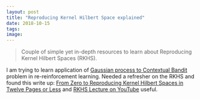 ```yaml
---
layout: post
title: "Reproducing Kernel Hilbert Space explained"
date: 2018-10-15
tags:
image:
---
```

>Couple of simple yet in-depth resources to learn about Reproducing Kernel Hilbert Spaces (RKHS).

<!--more-->


I am trying to learn application of [ Gaussian process to Contextual Bandit](http://www.ong-home.my/papers/krause11cgp-ucb.pdf)  problem in re-reinforcement learning.   Needed a refresher on the RKHS and found this write up: [From Zero to Reproducing Kernel Hilbert Spaces in Twelve Pages or Less](http://users.umiacs.umd.edu/~hal/docs/daume04rkhs.pdf)
and [RKHS Lecture on YouTube](https://youtu.be/gb25CfVZm3Q)  useful.

